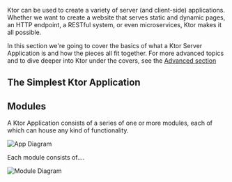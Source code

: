 [//]: # (title: A Ktor Application)

Ktor can be used to create a variety of server (and client-side) applications. Whether we want to create a website that serves
static and dynamic pages, an HTTP endpoint, a RESTful system, or even microservices, Ktor makes it all possible.

In this section we're going to cover the basics of what a Ktor Server Application is and how the pieces all fit together. For more advanced
topics and to dive deeper into Ktor under the covers, see the [Advanced section]()

## The Simplest Ktor Application


## Modules

A Ktor Application consists of a series of one or more modules, each of which can house any kind of functionality. 

![App Diagram](app-diagram.png)
 
 
Each module consists of....

![Module Diagram](module-diagram.svg)


